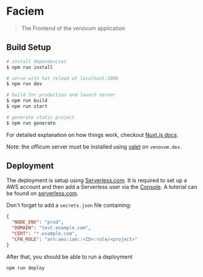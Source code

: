 # Faciem

> The Frontend of the venovum application

## Build Setup

``` bash
# install dependencies
$ npm run install

# serve with hot reload at localhost:3000
$ npm run dev

# build for production and launch server
$ npm run build
$ npm run start

# generate static project
$ npm run generate
```

For detailed explanation on how things work, checkout [Nuxt.js docs](https://nuxtjs.org).

Note: the officum server must be installed using [valet](https://laravel.com/docs/6.x/valet) on `venovum.dev`.

## Deployment

The deployment is setup using [Serverless.com](https://serverless.com). 
It is required to set up a AWS account and then add a Serverless user via the [Console](http://console.aws.amazon.com). A tutorial can be found on [serverless.com](https://serverless.com/framework/docs/providers/aws/guide/credentials/).

Don't forget to add a `secrets.json` file containing:
```json
{
  "NODE_ENV": "prod",
  "DOMAIN": "test.example.com",
  "CERT": "*.example.com",
  "CFN_ROLE": "arn:aws:iam::<ID>:role/<project>"
}
```

After that, you should be able to run a deployment
```bash
npm run deploy
```
